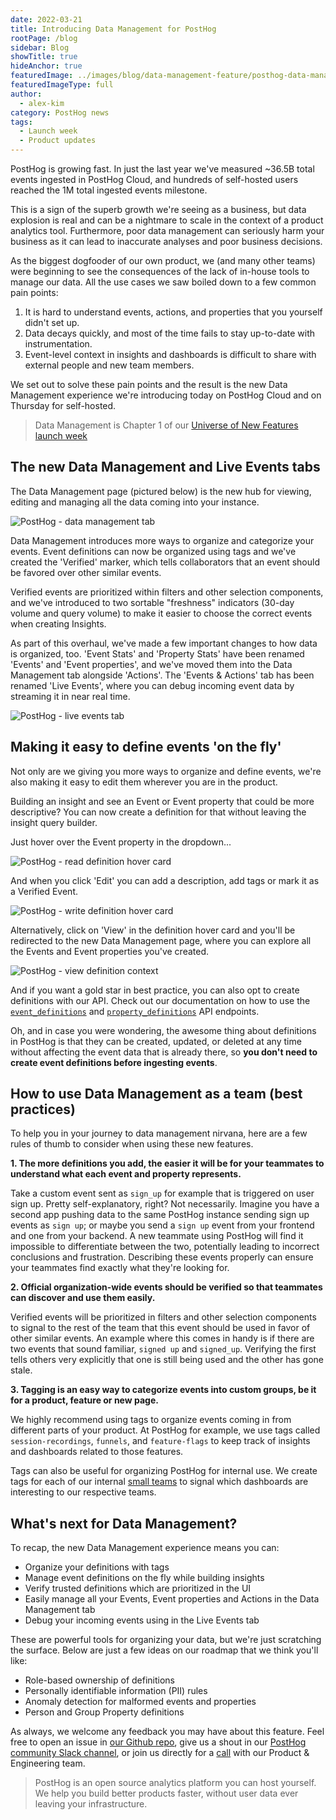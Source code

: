```yaml
---
date: 2022-03-21
title: Introducing Data Management for PostHog
rootPage: /blog
sidebar: Blog
showTitle: true
hideAnchor: true
featuredImage: ../images/blog/data-management-feature/posthog-data-management.png
featuredImageType: full
author:
  - alex-kim
category: PostHog news
tags:
  - Launch week
  - Product updates
---
```


PostHog is growing fast. In just the last year we've measured ~36.5B total events ingested in PostHog Cloud, and hundreds of self-hosted users reached the 1M total ingested events milestone.

This is a sign of the superb growth we're seeing as a business, but data explosion is real and can be a nightmare to scale in the context of a product analytics tool. Furthermore, poor data management can seriously harm your business as it can lead to inaccurate analyses and poor business decisions.

As the biggest dogfooder of our own product, we (and many other teams) were beginning to see the consequences of the lack of in-house tools to manage our data. All the use cases we saw boiled down to a few common pain points:

1. It is hard to understand events, actions, and properties that you yourself didn't set up.
2. Data decays quickly, and most of the time fails to stay up-to-date with instrumentation.
3. Event-level context in insights and dashboards is difficult to share with external people and new team members.

We set out to solve these pain points and the result is the new Data Management experience we're introducing today on PostHog Cloud and on Thursday for self-hosted.

> Data Management is Chapter 1 of our [Universe of New Features launch week](/blog/launch-week-universe-of-new-features)

## The new Data Management and Live Events tabs

The Data Management page (pictured below) is the new hub for viewing, editing and managing all the data coming into your instance. 

![PostHog - data management tab](../images/blog/data-management-feature/data_management_tab.png)

Data Management introduces more ways to organize and categorize your events. Event definitions can now be organized using tags and we've created the 'Verified' marker, which tells collaborators that an event should be favored over other similar events. 

Verified events are prioritized within filters and other selection components, and we've introduced to two sortable "freshness" indicators (30-day volume and query volume) to make it easier to choose the correct events when creating Insights.

As part of this overhaul, we've made a few important changes to how data is organized, too. 'Event Stats' and 'Property Stats' have been renamed 'Events' and 'Event properties', and we've moved them into the Data Management tab alongside 'Actions'. The 'Events & Actions' tab has been renamed 'Live Events', where you can debug incoming event data by streaming it in near real time.

![PostHog - live events tab](../images/blog/data-management-feature/live_events.png)

## Making it easy to define events 'on the fly'

Not only are we giving you more ways to organize and define events, we're also making it easy to edit them wherever you are in the product.

Building an insight and see an Event or Event property that could be more descriptive? You can now create a definition for that without leaving the insight query builder.

Just hover over the Event property in the dropdown...

![PostHog - read definition hover card](../images/blog/data-management-feature/read_definition_card.png)

And when you click 'Edit' you can add a description, add tags or mark it as a Verified Event.

![PostHog - write definition hover card](../images/blog/data-management-feature/write_definition_card.png)

Alternatively, click on 'View' in the definition hover card and you'll be redirected to the new Data Management page, where you can explore all the Events and Event properties you've created.

![PostHog - view definition context](../images/blog/data-management-feature/data_management_view.gif)

And if you want a gold star in best practice, you can also opt to create definitions with our API. Check out our documentation on how to use the [`event_definitions`](/docs/api/event-definitions) and [`property_definitions`](/docs/api/property-definitions) API endpoints.

Oh, and in case you were wondering, the awesome thing about definitions in PostHog is that they can be created, updated, or deleted at any time without affecting the event data that is already there, so **you don't need to create event definitions before ingesting events**. 

## How to use Data Management as a team (best practices)

To help you in your journey to data management nirvana, here are a few rules of thumb to consider when using these new features.

**1. The more definitions you add, the easier it will be for your teammates to understand what each event and property represents.**

Take a custom event sent as `sign_up` for example that is triggered on user sign up. Pretty self-explanatory, right? Not necessarily. Imagine you have a second app pushing data to the same PostHog instance sending sign up events as `sign up`; or maybe you send a `sign up` event from your frontend and one from your backend. A new teammate using PostHog will find it impossible to differentiate between the two, potentially leading to incorrect conclusions and frustration. Describing these events properly can ensure your teammates find exactly what they're looking for.

**2. Official organization-wide events should be verified so that teammates can discover and use them easily.** 

Verified events will be prioritized in filters and other selection components to signal to the rest of the team that this event should be used in favor of other similar events. An example where this comes in handy is if there are two events that sound familiar, `signed up` and `signed_up`. Verifying the first tells others very explicitly that one is still being used and the other has gone stale.

**3. Tagging is an easy way to categorize events into custom groups, be it for a product, feature or new page.** 

We highly recommend using tags to organize events coming in from different parts of your product. At PostHog for example, we use tags called `session-recordings`, `funnels`, and `feature-flags` to keep track of insights and dashboards related to those features. 

Tags can also be useful for organizing PostHog for internal use. We create tags for each of our internal [small teams](/handbook/small-teams/team-structure/why-small-teams) to signal which dashboards are interesting to our respective teams.

## What's next for Data Management?

To recap, the new Data Management experience means you can:

- Organize your definitions with tags
- Manage event definitions on the fly while building insights
- Verify trusted definitions which are prioritized in the UI
- Easily manage all your Events, Event properties and Actions in the Data Management tab
- Debug your incoming events using in the Live Events tab

These are powerful tools for organizing your data, but we're just scratching the surface. Below are just a few ideas on our roadmap that we think you'll like:

- Role-based ownership of definitions
- Personally identifiable information (PII) rules
- Anomaly detection for malformed events and properties
- Person and Group Property definitions

As always, we welcome any feedback you may have about this feature. Feel free to open an issue in [our Github repo](https://github.com/PostHog/posthog), give us a shout in our [PostHog community Slack channel](/slack),  or join us directly for a [call](https://calendly.com/posthog-feedback) with our Product & Engineering team.

> PostHog is an open source analytics platform you can host yourself. We help you build better products faster, without user data ever leaving your infrastructure.

<ArrayCTA />
